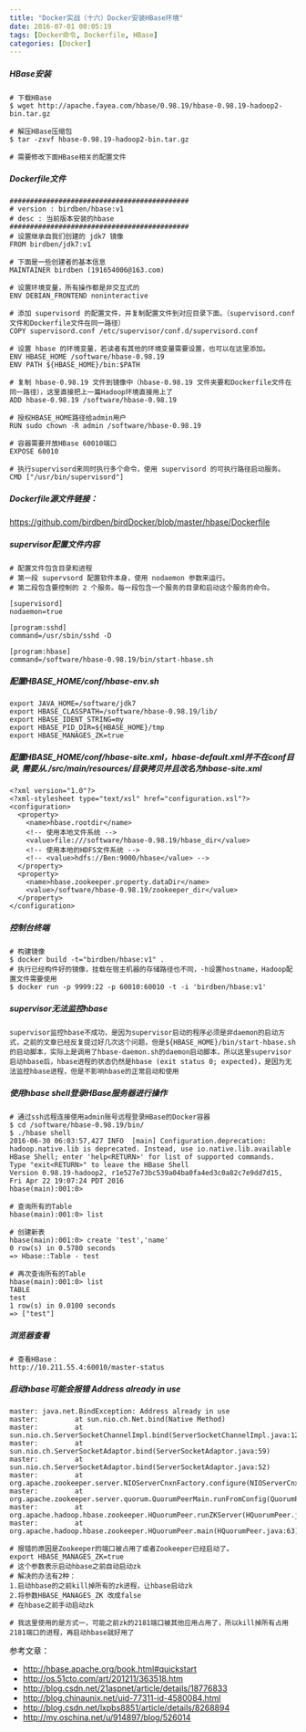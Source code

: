 ```yaml
---
title: "Docker实战（十六）Docker安装HBase环境"
date: 2016-07-01 00:05:19
tags: [Docker命令, Dockerfile, HBase]
categories: [Docker]
---
```


##### HBase安装

```
# 下载HBase
$ wget http://apache.fayea.com/hbase/0.98.19/hbase-0.98.19-hadoop2-bin.tar.gz

# 解压HBase压缩包
$ tar -zxvf hbase-0.98.19-hadoop2-bin.tar.gz

# 需要修改下面HBase相关的配置文件
```

##### Dockerfile文件
```
############################################
# version : birdben/hbase:v1
# desc : 当前版本安装的hbase
############################################
# 设置继承自我们创建的 jdk7 镜像
FROM birdben/jdk7:v1

# 下面是一些创建者的基本信息
MAINTAINER birdben (191654006@163.com)

# 设置环境变量，所有操作都是非交互式的
ENV DEBIAN_FRONTEND noninteractive

# 添加 supervisord 的配置文件，并复制配置文件到对应目录下面。（supervisord.conf文件和Dockerfile文件在同一路径）
COPY supervisord.conf /etc/supervisor/conf.d/supervisord.conf

# 设置 hbase 的环境变量，若读者有其他的环境变量需要设置，也可以在这里添加。
ENV HBASE_HOME /software/hbase-0.98.19
ENV PATH ${HBASE_HOME}/bin:$PATH

# 复制 hbase-0.98.19 文件到镜像中（hbase-0.98.19 文件夹要和Dockerfile文件在同一路径），这里直接把上一篇Hadoop环境直接用上了
ADD hbase-0.98.19 /software/hbase-0.98.19

# 授权HBASE_HOME路径给admin用户
RUN sudo chown -R admin /software/hbase-0.98.19

# 容器需要开放HBase 60010端口
EXPOSE 60010

# 执行supervisord来同时执行多个命令，使用 supervisord 的可执行路径启动服务。
CMD ["/usr/bin/supervisord"]
```

##### Dockerfile源文件链接：

https://github.com/birdben/birdDocker/blob/master/hbase/Dockerfile

##### supervisor配置文件内容

```
# 配置文件包含目录和进程
# 第一段 supervsord 配置软件本身，使用 nodaemon 参数来运行。
# 第二段包含要控制的 2 个服务。每一段包含一个服务的目录和启动这个服务的命令。

[supervisord]
nodaemon=true

[program:sshd]
command=/usr/sbin/sshd -D

[program:hbase]
command=/software/hbase-0.98.19/bin/start-hbase.sh
```

##### 配置HBASE_HOME/conf/hbase-env.sh

```
export JAVA_HOME=/software/jdk7
export HBASE_CLASSPATH=/software/hbase-0.98.19/lib/
export HBASE_IDENT_STRING=my
export HBASE_PID_DIR=${HBASE_HOME}/tmp
export HBASE_MANAGES_ZK=true
```

##### 配置HBASE_HOME/conf/hbase-site.xml，hbase-default.xml并不在conf目录, 需要从./src/main/resources/目录拷贝并且改名为hbase-site.xml

```
<?xml version="1.0"?>
<?xml-stylesheet type="text/xsl" href="configuration.xsl"?>
<configuration>
  <property>
    <name>hbase.rootdir</name>
    <!-- 使用本地文件系统 -->
    <value>file:///software/hbase-0.98.19/hbase_dir</value>
    <!-- 使用本地的HDFS文件系统 -->
    <!-- <value>hdfs://Ben:9000/hbase</value> -->
  </property>
  <property>
    <name>hbase.zookeeper.property.dataDir</name>
    <value>/software/hbase-0.98.19/zookeeper_dir</value>
  </property>
</configuration>
```


##### 控制台终端

```
# 构建镜像
$ docker build -t="birdben/hbase:v1" .
# 执行已经构件好的镜像，挂载在宿主机器的存储路径也不同，-h设置hostname，Hadoop配置文件需要使用
$ docker run -p 9999:22 -p 60010:60010 -t -i 'birdben/hbase:v1'
```

##### supervisor无法监控hbase

```
supervisor监控hbase不成功，是因为supervisor启动的程序必须是非daemon的启动方式，之前的文章已经反复提过好几次这个问题，但是${HBASE_HOME}/bin/start-hbase.sh的启动脚本，实际上是调用了hbase-daemon.sh的daemon启动脚本，所以这里supervisor启动hbase后，hbase进程的状态仍然是hbase (exit status 0; expected)，是因为无法监控hbase进程，但是不影响hbase的正常启动和使用
```

##### 使用hbase shell登录HBase服务器进行操作

```
# 通过ssh远程连接使用admin账号远程登录HBase的Docker容器
$ cd /software/hbase-0.98.19/bin/
$ ./hbase shell
2016-06-30 06:03:57,427 INFO  [main] Configuration.deprecation: hadoop.native.lib is deprecated. Instead, use io.native.lib.available
HBase Shell; enter 'help<RETURN>' for list of supported commands.
Type "exit<RETURN>" to leave the HBase Shell
Version 0.98.19-hadoop2, r1e527e73bc539a04ba0fa4ed3c0a82c7e9dd7d15, Fri Apr 22 19:07:24 PDT 2016
hbase(main):001:0>

# 查询所有的Table
hbase(main):001:0> list

# 创建新表
hbase(main):001:0> create 'test','name'
0 row(s) in 0.5780 seconds
=> Hbase::Table - test

# 再次查询所有的Table
hbase(main):001:0> list
TABLE
test
1 row(s) in 0.0100 seconds
=> ["test"]
```

##### 浏览器查看

```
# 查看HBase：
http://10.211.55.4:60010/master-status
```

##### 启动hbase可能会报错 Address already in use
```
master: java.net.BindException: Address already in use
master:         at sun.nio.ch.Net.bind(Native Method)
master:         at sun.nio.ch.ServerSocketChannelImpl.bind(ServerSocketChannelImpl.java:124)
master:         at sun.nio.ch.ServerSocketAdaptor.bind(ServerSocketAdaptor.java:59)
master:         at sun.nio.ch.ServerSocketAdaptor.bind(ServerSocketAdaptor.java:52)
master:         at org.apache.zookeeper.server.NIOServerCnxnFactory.configure(NIOServerCnxnFactory.java:111)
master:         at org.apache.zookeeper.server.quorum.QuorumPeerMain.runFromConfig(QuorumPeerMain.java:130)
master:         at org.apache.hadoop.hbase.zookeeper.HQuorumPeer.runZKServer(HQuorumPeer.java:73)
master:         at org.apache.hadoop.hbase.zookeeper.HQuorumPeer.main(HQuorumPeer.java:63)

# 报错的原因是Zookeeper的端口被占用了或者Zookeeper已经启动了。
export HBASE_MANAGES_ZK=true
# 这个参数表示启动hbase之前自动启动zk
# 解决的办法有2种：
1.启动hbase的之前kill掉所有的zk进程，让hbase启动zk
2.将参数HBASE_MANAGES_ZK 改成false
# 在hbase之前手动启动zk

# 我这里使用的是方式一，可能之前zk的2181端口被其他应用占用了，所以kill掉所有占用2181端口的进程，再启动hbase就好用了
```


参考文章：

- http://hbase.apache.org/book.html#quickstart
- http://os.51cto.com/art/201211/363518.htm
- http://blog.csdn.net/21aspnet/article/details/18776833
- http://blog.chinaunix.net/uid-77311-id-4580084.html
- http://blog.csdn.net/lxpbs8851/article/details/8268894
- http://my.oschina.net/u/914897/blog/526014